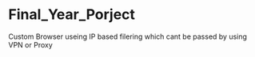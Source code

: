 # Final_Year_Porject
 Custom Browser useing IP based filering which cant be passed by using VPN or Proxy
